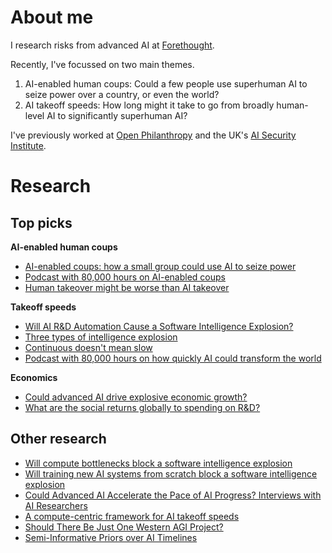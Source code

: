 # About me

I research risks from advanced AI at [Forethought](https://www.forethought.org/).

Recently, I've focussed on two main themes.
1. AI-enabled human coups: Could a few people use superhuman AI to seize power over a country, or even the world?  
2. AI takeoff speeds: How long might it take to go from broadly human-level AI to significantly superhuman AI?

I've previously worked at [Open Philanthropy](https://www.openphilanthropy.org/) and the UK's [AI Security Institute](https://www.aisi.gov.uk/). 

# Research 
## Top picks
**AI-enabled human coups**
- [AI-enabled coups: how a small group could use AI to seize power](https://www.forethought.org/research/ai-enabled-coups-how-a-small-group-could-use-ai-to-seize-power)
- [Podcast with 80,000 hours on AI-enabled coups]()
- [Human takeover might be worse than AI takeover](https://www.lesswrong.com/posts/FEcw6JQ8surwxvRfr/human-takeover-might-be-worse-than-ai-takeover)

**Takeoff speeds**
- [Will AI R&D Automation Cause a Software Intelligence Explosion?](https://www.forethought.org/research/will-ai-r-and-d-automation-cause-a-software-intelligence-explosion)
- [Three types of intelligence explosion](https://www.forethought.org/research/three-types-of-intelligence-explosion)
- [Continuous doesn't mean slow](https://www.planned-obsolescence.org/continuous-doesnt-mean-slow/)
- [Podcast with 80,000 hours on how quickly AI could transform the world](https://80000hours.org/podcast/episodes/tom-davidson-how-quickly-ai-could-transform-the-world/)
  

**Economics**
- [Could advanced AI drive explosive economic growth?](https://www.openphilanthropy.org/research/could-advanced-ai-drive-explosive-economic-growth/)
- [What are the social returns globally to spending on R&D?](https://www.openphilanthropy.org/research/social-returns-to-productivity-growth/)


## Other research
- [Will compute bottlenecks block a software intelligence explosion](https://www.lesswrong.com/posts/XDF6ovePBJf6hsxGj/will-compute-bottlenecks-prevent-a-software-intelligence-1)
- [Will training new AI systems from scratch block a software intelligence explosion](https://www.forethought.org/research/will-the-need-to-retrain-ai-models)
- [Could Advanced AI Accelerate the Pace of AI Progress? Interviews with AI Researchers](https://www.forethought.org/research/could-advanced-ai-accelerate-the-pace-of-ai-progress-interviews-with-ai)
- [A compute-centric framework for AI takeoff speeds](https://www.openphilanthropy.org/research/what-a-compute-centric-framework-says-about-takeoff-speeds/)
- [Should There Be Just One Western AGI Project?](https://www.forethought.org/research/should-there-be-just-one-western-agi-project)
- [Semi-Informative Priors over AI Timelines](https://www.openphilanthropy.org/research/report-on-semi-informative-priors/)
  
